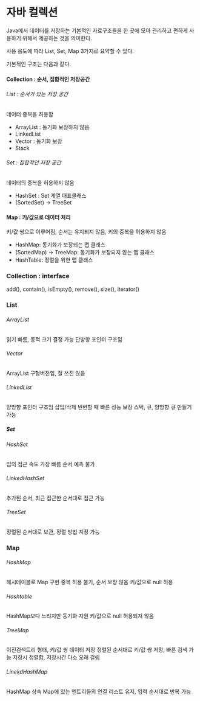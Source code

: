 # 자바 컬렉션

Java에서 데이터를 저장하는 기본적인 자료구조들을 한 곳에 모아 관리하고 편하게 사용하기 위해서 제공하는 것을 의미한다.

사용 용도에 따라 List, Set, Map 3가지로 요약할 수 있다.

기본적인 구조는 다음과 같다.

#### Collection : 순서, 집합적인 저장공간

###### List : 순서가 있는 저장 공간

데이터 중복을 허용함

* ArrayList : 동기화 보장하지 않음
* LinkedList
* Vector : 동기화 보장
* Stack

###### Set : 집합적인 저장 공간

데이터의 중복을 허용하지 않음

* HashSet : Set 계열 대표클래스
* (SortedSet) -> TreeSet

#### Map : 키/값으로 데이터 처리

키/값 쌍으로 이루어짐, 순서는 유지되지 않음, 키의 중복을 허용하지 않음

* HashMap: 동기화가 보장되는 맵 클래스
* (SortedMap) -> TreeMap: 동기화가 보장되지 않는 맵 클래스
* HashTable: 정렬을 위한 맵 클래스

### Collection : interface

add(), contain(), isEmpty(), remove(), size(), iterator()

### List

###### ArrayList

읽기 빠름, 동적 크기 결정 가능
단방향 포인터 구조임

###### Vector

ArrayList 구형버전임, 잘 쓰진 않음

###### LinkedList

양방향 포인터 구조임
삽입/삭제 빈번할 때 빠른 성능 보장
스택, 큐, 양방향 큐 만들기 가능

##### Set

###### HashSet

임의 접근 속도 가장 빠름
순서 예측 불가

###### LinkedHashSet

추가된 순서, 최근 접근한 순서대로 접근 가능

###### TreeSet

정렬된 순서대로 보관, 정렬 방법 지정 가능

### Map

###### HashMap

해시테이블로 Map 구현
중복 허용 불가, 순서 보장 않음
키/값으로 null 허용

###### Hashtable

HashMap보다 느리지만 동기화 지원
키/값으로 null 허용되지 않음

###### TreeMap

이진검색트리 형태, 키/값 쌍 데이터 저장
정렬된 순서대로 키/값 쌍 저장, 빠른 검색 가능
저장시 정렬함, 저장시간 다소 오래 걸림

###### LinekdHashMap

HashMap 상속
Map에 있는 엔트리들의 연결 리스트 유지, 입력 순서대로 반복 가능
